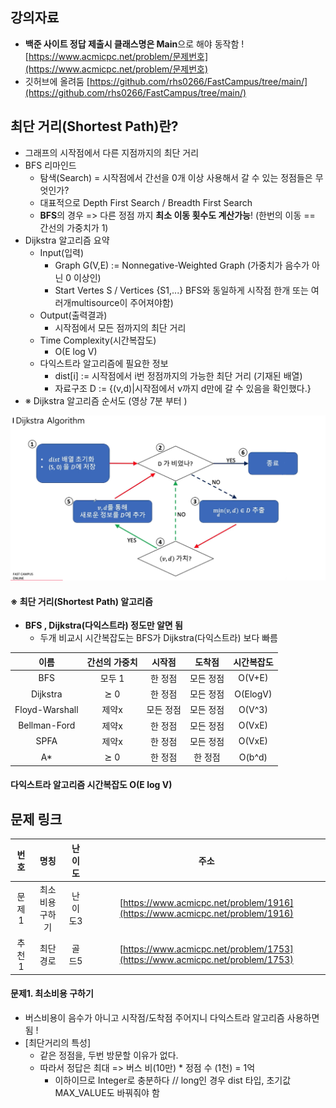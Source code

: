 ﻿## 강의자료 
- **백준 사이트 정답 제출시 클래스명은 Main**으로 해야 동작함 ! [https://www.acmicpc.net/problem/문제번호](https://www.acmicpc.net/problem/문제번호)
- 깃허브에 올려둠 
[https://github.com/rhs0266/FastCampus/tree/main/](https://github.com/rhs0266/FastCampus/tree/main/)

## 최단 거리(Shortest Path)란?
- 그래프의 시작점에서 다른 지점까지의 최단 거리 
- BFS 리마인드
  - 탐색(Search) = 시작점에서 간선을 0개 이상 사용해서 갈 수 있는 정점들은 무엇인가?
  - 대표적으로 Depth First Search / Breadth First Search 
  - **BFS**의 경우 => 다른 정점 까지 **최소 이동 횟수도 계산가능**! (한번의 이동 == 간선의 가중치가 1)
- Dijkstra 알고리즘 요약 
  - Input(입력)
    - Graph G(V,E) := Nonnegative-Weighted Graph (가중치가 음수가 아닌 0 이상인)
    - Start Vertes S / Vertices {S1,...} BFS와 동일하게 시작점 한개 또는 여러개multisource이 주어져야함)
  - Output(출력결과)
    - 시작점에서 모든 점까지의 최단 거리 
  - Time Complexity(시간복잡도)
    - O(E log V)
  - 다익스트라 알고리즘에 필요한 정보 
    - dist[i] := 시작점에서 i번 정점까지의 가능한 최단 거리 (기재된 배열)
    - 자료구조 D := {(v,d)|시작점에서 v까지 d만에 갈 수 있음을 확인했다.}
- ※ Dijkstra 알고리즘 순서도 (영상 7분 부터 )

![Alt text](/images/fastcampus/dijkstra.png) 


#### ※ 최단 거리(Shortest Path) 알고리즘 
- **BFS , Dijkstra(다익스트라) 정도만 알면 됨** 
    - 두개 비교시 시간복잡도는 BFS가 Dijkstra(다익스트라) 보다 빠름 

|  이름  |간선의 가중치| 시작점 |  도착점  |시간복잡도|
|:------:|:--------:|:--------:|:-------:|:-------:|
|BFS     |  모두 1  | 한 정점   | 모든 정점| O(V+E)|
|Dijkstra|  ⪰ 0    | 한 정점   | 모든 정점| O(ElogV)|
|Floyd-Warshall|제약x| 모든 정점| 모든 정점| O(V^3)|
|Bellman-Ford|제약x | 한 정점   | 모든 정점| O(VxE)|
|SPFA    |제약x     | 한 정점   | 모든 정점| O(VxE)|
|A*      |⪰ 0      | 한 정점    | 한 정점 | O(b^d)|


#### 다익스트라 알고리즘 시간복잡도 O(E log V)


## 문제 링크 
|번호|명칭|난이도|주소|
|:------:|:--------:|:--------:|:--------------:|
|문제1|최소비용구하기|난이도3|[https://www.acmicpc.net/problem/1916](https://www.acmicpc.net/problem/1916)|
|추천1|최단경로|골드5|[https://www.acmicpc.net/problem/1753](https://www.acmicpc.net/problem/1753)|


#### 문제1. 최소비용 구하기
- 버스비용이 음수가 아니고 시작점/도착점 주어지니 다익스트라 알고리즘 사용하면 됨 ! 
- [최단거리의 특성]
  - 같은 정점을, 두번 방문할 이유가 없다.
  - 따라서 정답은 최대 => 버스 비(10만) * 정점 수 (1천) = 1억 
    - 이하이므로 Integer로 충분하다 // long인 경우 dist 타입, 초기값MAX_VALUE도 바꿔줘야 함  